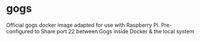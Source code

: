 # gogs
Official gogs docker image adapted for use with Raspberry Pi.
Pre-configured to Share port 22 between Gogs inside Docker &amp; the local system
